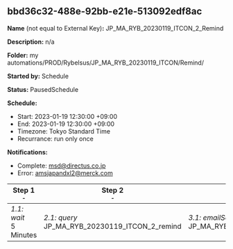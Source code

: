 ## bbd36c32-488e-92bb-e21e-513092edf8ac

**Name** (not equal to External Key)**:** JP_MA_RYB_20230119_ITCON_2_Remind

**Description:** n/a

**Folder:** my automations/PROD/Rybelsus/JP_MA_RYB_20230119_ITCON/Remind/

**Started by:** Schedule

**Status:** PausedSchedule

**Schedule:**

* Start: 2023-01-19 12:30:00 +09:00
* End: 2023-01-19 12:30:00 +09:00
* Timezone: Tokyo Standard Time
* Recurrance: run only once

**Notifications:**

* Complete: msd@directus.co.jp
* Error: amsjapandxl2@merck.com

| Step 1<br>_<small>-</small>_ | Step 2<br>_<small>-</small>_ | Step 3<br>_<small>-</small>_ |
| --- | --- | --- |
| _1.1: wait_<br>5 Minutes | _2.1: query_<br>JP_MA_RYB_20230119_ITCON_2_remind | _3.1: emailSend_<br>JP_MA_RYB_20230119_ITCON_2_remind |
